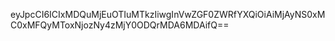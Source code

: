 eyJpcCI6ICIxMDQuMjEuOTIuMTkzIiwgInVwZGF0ZWRfYXQiOiAiMjAyNS0xMC0xMFQyMToxNjozNy4zMjY0ODQrMDA6MDAifQ==